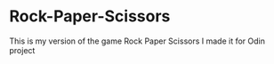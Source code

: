 # Rock-Paper-Scissors
This is my version of the game Rock Paper Scissors I made it for Odin project
